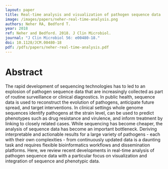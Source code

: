 ```yaml
---
layout: paper
title: Real-time analysis and visualization of pathogen sequence data
image: /images/papers/neher-real-time-analysis.png
authors: Neher RA, Bedford T.
year: 2018
ref: Neher and Bedford. 2018. J Clin Microbiol.
journal: "J Clin Microbiol 56: e00480-18."
doi: 10.1128/JCM.00480-18
pdf: /pdfs/papers/neher-real-time-analysis.pdf
---
```


# Abstract

The rapid development of sequencing technologies has to led to an explosion of pathogen sequence data that are increasingly collected as part of routine surveillance or clinical diagnostics. In public health, sequence data is used to reconstruct the evolution of pathogens, anticipate future spread, and target interventions. In clinical settings whole genome sequences identify pathogens at the strain level, can be used to predict phenotypes such as drug resistance and virulence, and inform treatment by linking to closely related cases. While sequencing has become cheaper, the analysis of sequence data has become an important bottleneck. Deriving interpretable and actionable results for a large variety of pathogens - each with their own complexities - from continuously updated data is a daunting task and requires flexible bioinformatics workflows and dissemination platforms. Here, we review recent developments in real-time analysis of pathogen sequence data with a particular focus on visualization and integration of sequence and phenotypic data.
